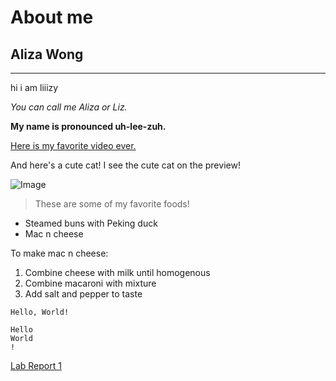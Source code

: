 # About me

## Aliza Wong
---

hi i am liiizy

*You can call me Aliza or Liz.*

**My name is pronounced uh-lee-zuh.**

[Here is my favorite video ever.](https://www.youtube.com/watch?v=ocg8s6iRDuw)

And here's a cute cat! I see the cute cat on the preview!

![Image](https://i0.wp.com/catcaresolutions.com/wp-content/uploads/2020/12/cute-cat-with-yellow-headband-on.png?fit=683%2C1024&ssl=1)

> These are some of my favorite foods!
* Steamed buns with Peking duck
* Mac n cheese

To make mac n cheese:
1. Combine cheese with milk until homogenous
2. Combine macaroni with mixture
3. Add salt and pepper to taste

`Hello, World!`
```
Hello
World
!
```
[Lab Report 1](https://liiizy.github.io/cse15l-lab-reports/lab-report-1-week-2.html)